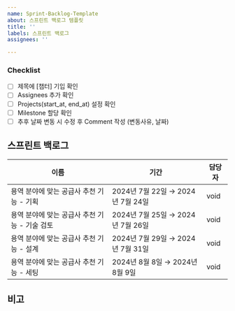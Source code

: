 ```yaml
---
name: Sprint-Backlog-Template
about: 스프린트 백로그 템플릿
title: ''
labels: 스프린트 백로그
assignees: ''

---
```


### Checklist
- [ ] 제목에 [챕터] 기입 확인
- [ ] Assignees 추가 확인
- [ ] Projects(start_at, end_at) 설정 확인
- [ ] Milestone 할당 확인
- [ ] 추후 날짜 변동 시 수정 후 Comment 작성 (변동사유, 날짜)
## 스프린트 백로그

| 이름                                 | 기간                               | 담당자 |
|--------------------------------------|------------------------------------|--------|
| 용역 분야에 맞는 공급사 추천 기능 - 기획 | 2024년 7월 22일 → 2024년 7월 24일 | void   |
| 용역 분야에 맞는 공급사 추천 기능 - 기술 검토 | 2024년 7월 25일 → 2024년 7월 26일 | void   |
| 용역 분야에 맞는 공급사 추천 기능 - 설계 | 2024년 7월 29일 → 2024년 7월 31일 | void   |
| 용역 분야에 맞는 공급사 추천 기능 - 세팅 | 2024년 8월 8일 → 2024년 8월 9일   | void   |

## 비고
